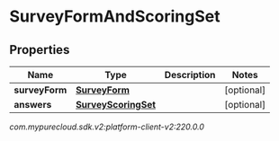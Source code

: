 # SurveyFormAndScoringSet


## Properties

| Name | Type | Description | Notes |
| ------------ | ------------- | ------------- | ------------- |
| **surveyForm** | [**SurveyForm**](SurveyForm) |  |  [optional] |
| **answers** | [**SurveyScoringSet**](SurveyScoringSet) |  |  [optional] |




_com.mypurecloud.sdk.v2:platform-client-v2:220.0.0_
